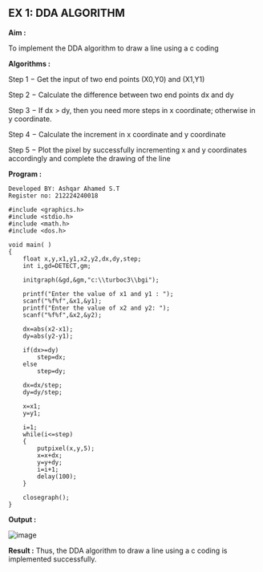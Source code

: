 ## EX 1: DDA ALGORITHM 

**Aim :**

To  implement the DDA algorithm to draw a line using a c coding

**Algorithms :**

Step 1 − Get the input of two end points (X0,Y0) and (X1,Y1)

Step 2 − Calculate the difference between two end points dx and  dy 

Step 3 − If dx > dy, then you need more steps in x coordinate; otherwise in y coordinate.

Step 4 − Calculate the increment in x coordinate and y coordinate

Step 5 − Plot the pixel by successfully incrementing x and y coordinates accordingly and complete the drawing of the line

**Program :**
```
Developed BY: Ashqar Ahamed S.T
Register no: 212224240018
```
```
#include <graphics.h>
#include <stdio.h>
#include <math.h>
#include <dos.h>

void main( )
{
	float x,y,x1,y1,x2,y2,dx,dy,step;
	int i,gd=DETECT,gm;

	initgraph(&gd,&gm,"c:\\turboc3\\bgi");

	printf("Enter the value of x1 and y1 : ");
	scanf("%f%f",&x1,&y1);
	printf("Enter the value of x2 and y2: ");
	scanf("%f%f",&x2,&y2);

	dx=abs(x2-x1);
	dy=abs(y2-y1);

	if(dx>=dy)
		step=dx;
	else
		step=dy;

	dx=dx/step;
	dy=dy/step;

	x=x1;
	y=y1;

	i=1;
	while(i<=step)
	{
		putpixel(x,y,5);
		x=x+dx;
		y=y+dy;
		i=i+1;
		delay(100);
	}

	closegraph();
}
```
**Output :**


![image](https://github.com/user-attachments/assets/c467aa4a-4bb3-41bd-849c-758ad9796301)

**Result :**
Thus, the DDA algorithm to draw a line using a c coding is implemented successfully.

